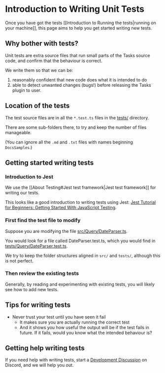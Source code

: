 # Introduction to Writing Unit Tests

Once you have got the tests [[Introduction to Running the tests|running on your machine]], this page aims to help you get started writing new tests.

## Why bother with tests?

Unit tests are extra source files that run small parts of the Tasks source code, and confirm that the behaviour is correct.

We write them so that we can be:

1. reasonably confident that new code does what it is intended to do
2. able to detect unwanted changes (bugs!) before releasing the Tasks plugin to user.

## Location of the tests

The test source files are in all the `*.test.ts` files in the [tests/](https://github.com/obsidian-tasks-group/obsidian-tasks/tree/main/tests) directory.

There are some sub-folders there, to try and keep the number of files manageable.

(You can ignore all the `.md` and `.txt` files with names beginning `DocsSamples`.)

## Getting started writing tests

### Introduction to Jest

We use the [[About Testing#Jest test framework|Jest test framework]] for writing our tests.

This looks like a good introduction to writing tests using Jest: [Jest Tutorial for Beginners: Getting Started With JavaScript Testing](https://www.valentinog.com/blog/jest/#test-structure-and-a-first-failing-test).

### First find the test file to modify

Suppose you are modifying the file [src/Query/DateParser.ts](https://github.com/obsidian-tasks-group/obsidian-tasks/blob/main/src/Query/DateParser.ts).

You would look for a file called DateParser.test.ts, which you would find in [tests/Query/DateParser.test.ts](https://github.com/obsidian-tasks-group/obsidian-tasks/blob/main/tests/Query/DateParser.test.ts).

We try to keep the folder structures aligned in `src/` and `tests/`, although this is not perfect.

### Then review the existing tests

Generally, by reading and experimenting with existing tests, you will likely see how to add new tests.

## Tips for writing tests

- Never trust your test until you have seen it fail
  - It makes sure you are actually running the correct test
  - And it shows you how useful the output will be if the test fails in future. If it fails, would you know what the intended behaviour is?

## Getting help writing tests

If you need help with writing tests, start a [Development Discussion](https://github.com/obsidian-tasks-group/obsidian-tasks/discussions/categories/development)  on Discord, and we will help you out.
